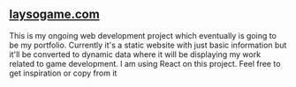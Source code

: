 ## [laysogame.com](http://www.laysogame.com)
This is my ongoing web development project which eventually is going to be my portfolio. Currently it's a static website with just basic information but it'll be converted to dynamic data where it will be displaying my work related to game development.
I am using React on this project. Feel free to get inspiration or copy from it
